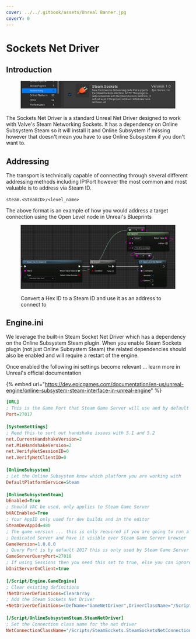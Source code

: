 ```yaml
---
cover: ../../.gitbook/assets/Unreal Banner.jpg
coverY: 0
---
```


# Sockets Net Driver

## Introduction

<figure><img src="../../.gitbook/assets/image (6) (1) (1) (1) (1).png" alt=""><figcaption></figcaption></figure>

The Sockets Net Driver is a standard Unreal Net Driver designed to work with Valve's Steam Networking Sockets. It has a dependency on Online Subsystem Steam so it will install it and Online Subsystem if missing however that doesn't mean you have to use Online Subsystem if you don't want to.

## Addressing

The transport is technically capable of connecting through several different addressing methods including IP:Port however the most common and most valuable is to address via Steam ID.&#x20;

`steam.<SteamID>/<level_name>`

The above format is an example of how you would address a target connection using the Open Level node in Unreal's Blueprints

<figure><img src="../../.gitbook/assets/image (390).png" alt=""><figcaption><p>Convert a Hex ID to a Steam ID and use it as an address to connect to</p></figcaption></figure>

## Engine.ini

We leverage the built-in Steam Socket Net Driver which has a dependency on the Online Subsystem Steam plugin. When you enable Steam Sockets plugin (not just Online Subsystem Steam) the related dependencies should also be enabled and will require a restart of the engine.

Once enabled the following ini settings become relevant ... learn more in Unreal's official documentation

{% embed url="https://dev.epicgames.com/documentation/en-us/unreal-engine/online-subsystem-steam-interface-in-unreal-engine" %}

```ini
[URL]
; This is the Game Port that Steam Game Server will use and by default should be 27017
Port=27017

[SystemSettings]
; Need this to sort out handshake issues with 5.1 and 5.2
net.CurrentHandshakeVersion=2
net.MinHandshakeVersion=2
net.VerifyNetSessionID=0
net.VerifyNetClientID=0

[OnlineSubsystem]
; Let the Online Subsystem know which platform you are working with
DefaultPlatformService=Steam

[OnlineSubsystemSteam]
bEnabled=True
; Should VAC be used, only applies to Steam Game Server
bVACEnabled=True
; Your AppID only used for dev builds and in the editor
SteamDevAppId=480
; The game version ... this is only required if you are going to run a 
; Dedicated Server and have it visible over Steam Game Server browser
GameVersion=1.0.0.0
; Query Port is by default 2017 this is only used by Steam Game Server
GameServerQueryPort=27018
; If using Sessions then you need this set to true, else you can ignore it
bInitServerOnClient=true

[/Script/Engine.GameEngine]
; Clear existing definitions
!NetDriverDefinitions=ClearArray
; Add the Steam Sockets Net Driver
+NetDriverDefinitions=(DefName="GameNetDriver",DriverClassName="/Script/SteamSockets.SteamSocketsNetDriver",DriverClassNameFallback="/Script/SteamSockets.SteamNetSocketsNetDriver")

[/Script/OnlineSubsystemSteam.SteamNetDriver]
; Set the Connection class name for the net driver
NetConnectionClassName="/Scripts/SteamSockets.SteamSocketsNetConnection"
```
